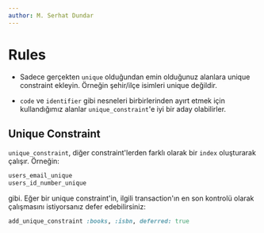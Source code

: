 ```yaml
---
author: M. Serhat Dundar
---
```


Rules
=====

- Sadece gerçekten `unique` olduğundan emin olduğunuz alanlara unique constraint ekleyin. Örneğin şehir/ilçe isimleri
  unique değildir.

- `code` ve `identifier` gibi nesneleri birbirlerinden ayırt etmek için kullandığımız alanlar `unique_constraint`'e iyi
  bir aday olabilirler.

Unique Constraint
-----------------

`unique_constraint`, diğer constraint'lerden farklı olarak bir `index` oluşturarak çalışır. Örneğin:

```ruby
users_email_unique
users_id_number_unique
```

gibi. Eğer bir unique constraint'in, ilgili transaction'ın en son kontrolü olarak çalışmasını istiyorsanız defer
edebilirsiniz:

```ruby
add_unique_constraint :books, :isbn, deferred: true
```
